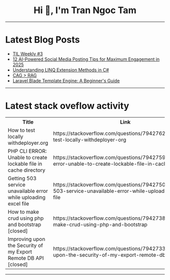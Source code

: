 <h1 align="center">Hi 👋, I'm Tran Ngoc Tam</h1>

---

# Latest Blog Posts 
<!-- BLOG-POST-LIST:START -->
- [TIL Weekly #3](https://dev.to/uskdev/til-weekly-3-e07)
- [12 AI-Powered Social Media Posting Tips for Maximum Engagement in 2025](https://dev.to/dansasser/12-ai-powered-social-media-posting-tips-for-maximum-engagement-in-2025-5a63)
- [Understanding LINQ Extension Methods in C#](https://dev.to/silentcoder52626/understanding-linq-extension-methods-in-c-15kh)
- [CAG &gt; RAG](https://dev.to/markus_tretzmller_1d02bf/cag-rag-26i2)
- [Laravel Blade Template Engine: A Beginner&#39;s Guide](https://dev.to/icornea/laravel-blade-template-engine-a-beginners-guide-54bi)
<!-- BLOG-POST-LIST:END -->

---

# Latest stack oveflow activity
<table>
  <tr><th>Title</th><th>Link</th></tr>
  <!-- STACKOVERFLOW:START --><tr><td>How to test locally withdeployer.org</td><td>https://stackoverflow.com/questions/79427627/how-to-test-locally-withdeployer-org</td></tr><tr><td>PHP CLI ERROR: Unable to create lockable file in cache directory</td><td>https://stackoverflow.com/questions/79427592/php-cli-error-unable-to-create-lockable-file-in-cache-directory</td></tr><tr><td>Getting 503 service unavailable error while uploading excel file</td><td>https://stackoverflow.com/questions/79427506/getting-503-service-unavailable-error-while-uploading-excel-file</td></tr><tr><td>How to make crud using php and bootstrap [closed]</td><td>https://stackoverflow.com/questions/79427383/how-to-make-crud-using-php-and-bootstrap</td></tr><tr><td>Improving upon the Security of my Export Remote DB API [closed]</td><td>https://stackoverflow.com/questions/79427333/improving-upon-the-security-of-my-export-remote-db-api</td></tr><!-- STACKOVERFLOW:END -->
</table>

---


